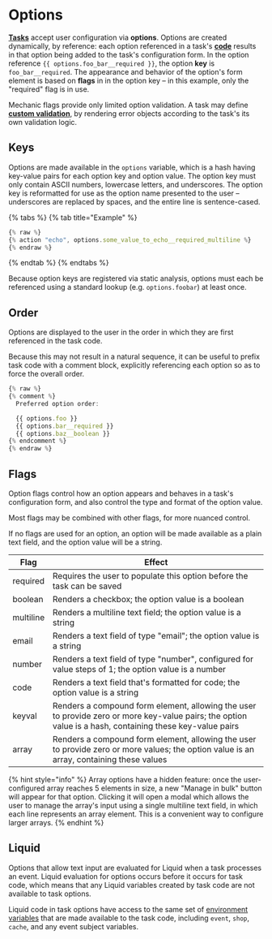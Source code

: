 # Options

[**Tasks**](../) accept user configuration via **options**. Options are created dynamically, by reference: each option referenced in a task's [**code**](../code/) results in that option being added to the task's configuration form. In the option reference `{{ options.foo_bar__required }}`, the option **key** is `foo_bar__required`. The appearance and behavior of the option's form element is based on **flags** in in the option key – in this example, only the "required" flag is in use.

Mechanic flags provide only limited option validation. A task may define [**custom validation**](custom-validation.md), by rendering error objects according to the task's its own validation logic.

## Keys

Options are made available in the `options` variable, which is a hash having key-value pairs for each option key and option value. The option key must only contain ASCII numbers, lowercase letters, and underscores. The option key is reformatted for use as the option name presented to the user – underscores are replaced by spaces, and the entire line is sentence-cased.

{% tabs %}
{% tab title="Example" %}
```javascript
{% raw %}
{% action "echo", options.some_value_to_echo__required_multiline %}
{% endraw %}
```
{% endtab %}
{% endtabs %}

Because option keys are registered via static analysis, options must each be referenced using a standard lookup (e.g. `options.foobar`) at least once.

## Order

Options are displayed to the user in the order in which they are first referenced in the task code.

Because this may not result in a natural sequence, it can be useful to prefix task code with a comment block, explicitly referencing each option so as to force the overall order.

```javascript
{% raw %}
{% comment %}
  Preferred option order:

  {{ options.foo }}
  {{ options.bar__required }}
  {{ options.baz__boolean }}
{% endcomment %}
{% endraw %}
```

## Flags

Option flags control how an option appears and behaves in a task's configuration form, and also control the type and format of the option value.

Most flags may be combined with other flags, for more nuanced control.

If no flags are used for an option, an option will be made available as a plain text field, and the option value will be a string.

| Flag      | Effect                                                                                                                                                   |
| --------- | -------------------------------------------------------------------------------------------------------------------------------------------------------- |
| required  | Requires the user to populate this option before the task can be saved                                                                                   |
| boolean   | Renders a checkbox; the option value is a boolean                                                                                                        |
| multiline | Renders a multiline text field; the option value is a string                                                                                             |
| email     | Renders a text field of type "email"; the option value is a string                                                                                       |
| number    | Renders a text field of type "number", configured for value steps of 1; the option value is a number                                                     |
| code      | Renders a text field that's formatted for code; the option value is a string                                                                             |
| keyval    | Renders a compound form element, allowing the user to provide zero or more key-value pairs; the option value is a hash, containing these key-value pairs |
| array     | Renders a compound form element, allowing the user to provide zero or more values; the option value is an array, containing these values                 |

{% hint style="info" %}
Array options have a hidden feature: once the user-configured array reaches 5 elements in size, a new "Manage in bulk" button will appear for that option. Clicking it will open a modal which allows the user to manage the array's input using a single multiline text field, in which each line represents an array element. This is a convenient way to configure larger arrays.
{% endhint %}

## Liquid

Options that allow text input are evaluated for Liquid when a task processes an event. Liquid evaluation for options occurs before it occurs for task code, which means that any Liquid variables created by task code are not available to task options.

Liquid code in task options have access to the same set of [environment variables](../code/environment-variables.md) that are made available to the task code, including `event`, `shop`, `cache`, and any event subject variables.
